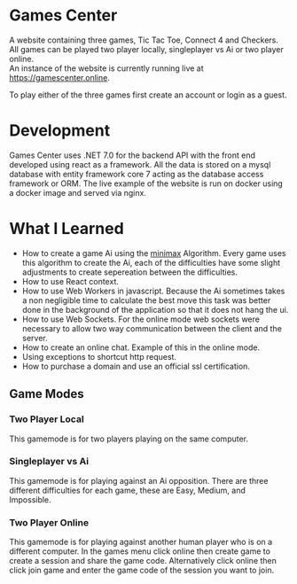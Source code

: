 # Games Center
A website containing three games, Tic Tac Toe, Connect 4 and Checkers. All games can be played two player locally, singleplayer vs Ai or two player online.  
An instance of the website is currently running live at https://gamescenter.online.

To play either of the three games first create an account or login as a guest.
# Development
Games Center uses .NET 7.0 for the backend API with the front end developed using react as a framework. All the data is stored on a mysql database with entity framework core 7 acting as the database access framework or ORM. The live example of the website is run on docker using a docker image and served via nginx.
# What I Learned
* How to create a game Ai using the [minimax](https://en.wikipedia.org/wiki/Minimax) Algorithm. Every game uses this algorithm to create the Ai, each of the difficulties have some slight adjustments to create sepereation between the difficulties.
* How to use React context.
* How to use Web Workers in javascript. Because the Ai sometimes takes a non negligible time to calculate the best move this task was better done in the background of the application so that it does not hang the ui.
* How to use Web Sockets. For the online mode web sockets were necessary to allow two way communication between the client and the server.
* How to create an online chat. Example of this in the online mode.
* Using exceptions to shortcut http request.
* How to purchase a domain and use an official ssl certification.
## Game Modes
### Two Player Local
This gamemode is for two players playing on the same computer.
### Singleplayer vs Ai
This gamemode is for playing against an Ai opposition. There are three different difficulties for each game, these are Easy, Medium, and Impossible.
### Two Player Online
This gamemode is for playing against another human player who is on a different computer. In the games menu click online then create game to create a session and share the game code. Alternatively click online then click join game and enter the game code of the session you want to join.
